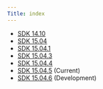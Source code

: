 ```yaml
---
Title: index
---
```

        
-   [SDK 14.10](sdk-14.10.md)
-   [SDK 15.04](sdk-15.04.md)
-   [SDK 15.04.1](sdk-15.04.1.md)
-   [SDK 15.04.3](sdk-15.04.3.md)
-   [SDK 15.04.4](sdk-15.04.4.md)
-   [SDK 15.04.5](sdk-15.04.5.md) (Current)
-   [SDK 15.04.6](sdk-15.04.6.md) (Development)

